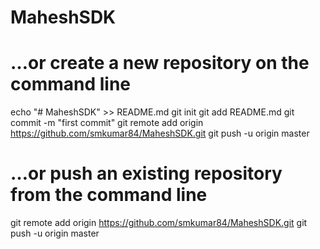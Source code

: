 # MaheshSDK
# …or create a new repository on the command line

echo "# MaheshSDK" >> README.md
git init
git add README.md
git commit -m "first commit"
git remote add origin https://github.com/smkumar84/MaheshSDK.git
git push -u origin master
# …or push an existing repository from the command line

git remote add origin https://github.com/smkumar84/MaheshSDK.git
git push -u origin master